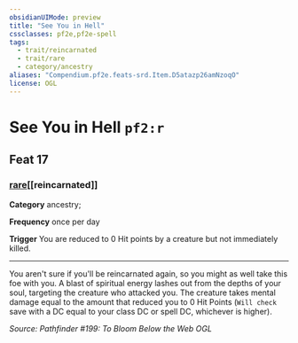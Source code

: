 ```yaml
---
obsidianUIMode: preview
title: "See You in Hell"
cssclasses: pf2e,pf2e-spell
tags:
  - trait/reincarnated
  - trait/rare
  - category/ancestry
aliases: "Compendium.pf2e.feats-srd.Item.D5atazp26amNzoqO"
license: OGL
---
```

# See You in Hell `pf2:r`
## Feat 17
### [rare](rare "Rare Rarity Trait")[[reincarnated]]

**Category** ancestry; 




**Frequency** once per day

**Trigger** You are reduced to 0 Hit points by a creature but not immediately killed.

* * *

You aren't sure if you'll be reincarnated again, so you might as well take this foe with you. A blast of spiritual energy lashes out from the depths of your soul, targeting the creature who attacked you. The creature takes mental damage equal to the amount that reduced you to 0 Hit Points (`Will check` save with a DC equal to your class DC or spell DC, whichever is higher).

*Source: Pathfinder #199: To Bloom Below the Web*
*OGL*